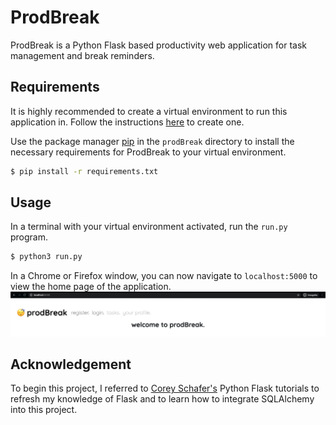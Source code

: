 # ProdBreak

ProdBreak is a Python Flask based productivity web application for task management and break reminders.

## Requirements

It is highly recommended to create a virtual environment to run this application in. Follow the instructions [here](https://docs.python.org/3/library/venv.html) to create one.

Use the package manager [pip](https://pip.pypa.io/en/stable/) in the `prodBreak` directory to install the necessary requirements for ProdBreak to your virtual environment.

```bash
$ pip install -r requirements.txt
```
## Usage

In a terminal with your virtual environment activated, run the `run.py` program.

```bash
$ python3 run.py
```

In a Chrome or Firefox window, you can now navigate to `localhost:5000` to view the home page of the application.
![Alt Text](prod_break/static/usage/usage1.png)

## Acknowledgement
To begin this project, I referred to [Corey Schafer's](https://www.youtube.com/channel/UCCezIgC97PvUuR4_gbFUs5g) Python Flask tutorials to refresh my knowledge of Flask and to learn how to integrate SQLAlchemy into this project.